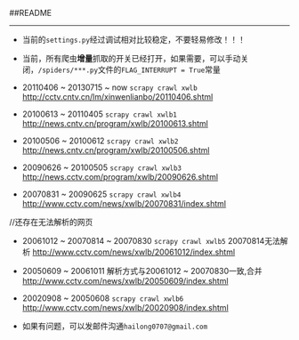 ##README

-------------------------------

- 当前的`settings.py`经过调试相对比较稳定，不要轻易修改！！！
- 当前，所有爬虫**增量**抓取的开关已经打开，如果需要，可以手动关闭，`/spiders/***.py`文件的`FLAG_INTERRUPT = True`常量

- 20110406 ~ 20130715 ~ now `scrapy crawl xwlb` http://cctv.cntv.cn/lm/xinwenlianbo/20110406.shtml
- 20100613 ~ 20110405 `scrapy crawl xwlb1` http://news.cntv.cn/program/xwlb/20100613.shtml
- 20100506 ~ 20100612 `scrapy crawl xwlb2` http://news.cntv.cn/program/xwlb/20100506.shtml
- 20090626 ~ 20100505 `scrapy crawl xwlb3` http://news.cctv.com/program/xwlb/20090626.shtml
- 20070831 ~ 20090625 `scrapy crawl xwlb4` http://www.cctv.com/news/xwlb/20070831/index.shtml

//还存在无法解析的网页
- 20061012 ~ 20070814 ~ 20070830 `scrapy crawl xwlb5` 20070814无法解析 http://www.cctv.com/news/xwlb/20061012/index.shtml
- 20050609 ~ 20061011 解析方式与20061012 ~ 20070830一致,合并 http://www.cctv.com/news/xwlb/20050609/index.shtml

- 20020908 ~ 20050608 `scrapy crawl xwlb6` http://www.cctv.com/news/xwlb/20020908/index.shtml
- 如果有问题，可以发邮件沟通`hailong0707@gmail.com`
